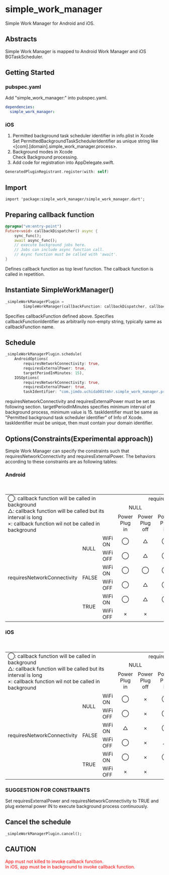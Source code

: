 # simple_work_manager

Simple Work Manager for Android and iOS.

## Abstracts
Simple Work Manager is mapped to Android Work Manager and iOS BGTaskScheduler. 

## Getting Started
### pubspec.yaml
Add "simple_work_manager:" into pubspec.yaml.
```dart:pubspec.yaml
dependencies:
  simple_work_manager:
```

### iOS
1. Permitted background task scheduler identifier in info.plist in Xcode  
Set PermittedBackgroundTaskSchedulerIdentifier as unique string like <[com].[domain].simple_work_manager.process>.
2. Background modes in Xcode   
Check Background processing.  
3. Add code for registration into AppDelegate.swift.
``` AppDelegate.swift
GeneratedPluginRegistrant.register(with: self)
```

## Import
```
import 'package:simple_work_manager/simple_work_manager.dart';
```
## Preparing callback function
```dart:main.dart
@pragma("vm:entry-point")
Future<void> callbackDispatcher() async {
    sync_func();
    await async_func();
    // execute background jobs here.
    // Jobs can include async function call.
    // Async function must be called with 'await'.
}
```
Defines callback function as top level function. The callback function is called in repetition.

## Instantiate SimpleWorkManager()
```dart:main.dart
_simpleWorkManagerPlugin =
        SimpleWorkManager(callbackFunction: callbackDispatcher, callbackFunctionIdentifier: "callbackDispatcher");
```
Specifies callbackFunction defined above. Specifies callbackFunctionIdentifier as arbitrarily non-empty string, typically same as callbackFunction name. 

## Schedule
```dart:main.dart
_simpleWorkManagerPlugin.schedule(
    AndroidOptions(
        requiresNetworkConnectivity: true,
        requiresExternalPower: true,
        targetPeriodInMinutes: 15),
    IOSOptions(
        requiresNetworkConnectivity: true,
        requiresExternalPower: true,
        taskIdentifier: "com.jimdo.uchida001tmhr.simple_work_manager.process"));
```
requiresNetworkConnectivity and requiresExternalPower must be set as following section.
targetPeriodInMinutes specifies minimum interval of background process, minimum value is 15.
taskIdentifier must be same as "Permitted background task scheduler identifier" of Info of Xcode. taskIdentifier must be unique, then must contain your domain identifier.

## Options(Constraints(Experimental approach))
Simple Work Manager can specify the constraints such that requiresNetworkConnectivity and requiresExternalPower. The behaviors according to these constraints are as following tables:

### Android

<table>
  <tr>
    <td colspan='3' rowspan='3'>◯: callback function will be called in background<br>△: callback function will be called but its interval is long<br>×: callback function wil not be called in background</td> <td colspan='6'><div style="text-align: center">requiresExternalPower</div></td>
  </tr>
  <tr>
    <td colspan='2'><div style="text-align: center">NULL</div></td> <td colspan='2'><div style="text-align: center">FALSE</div></td> <td colspan='2'><div style="text-align: center">TRUE</div></td>
  <tr>
    <td><div style="text-align: center">Power Plug in</div></td> <td><div style="text-align: center">Power Plug off</div></td> <td><div style="text-align: center">Power Plug in</div></td> <td><div style="text-align: center">Power Plug off</div></td> <td><div style="text-align: center">Power Plug in</div></td> <td><div style="text-align: center">Power Plug off</div></td>
  </tr>
  <tr>
    <td rowspan='6'>requiresNetworkConnectivity</td> <td rowspan='2'>NULL</td> <td>WiFi ON</td> <td><div style="text-align: center">◯</div></td>　<td><div style="text-align: center">△</div></td>　<td><div style="text-align: center">◯</div></td>　<td><div style="text-align: center">△</div></td>　<td><div style="text-align: center">◯</div></td>　<td><div style="text-align: center">×</div></td>
  </tr>
  <tr>
    <td>WiFi OFF</td> <td><div style="text-align: center">◯</div></td>　<td><div style="text-align: center">△</div></td>　<td><div style="text-align: center">◯</div></td>　<td><div style="text-align: center">△</div></td>　<td><div style="text-align: center">◯</div></td>　<td><div style="text-align: center">×</div></td>
  </tr>
  <tr>
    <td rowspan='2'>FALSE</td> <td>WiFi ON</td> <td><div style="text-align: center">◯</div></td>　<td><div style="text-align: center">◯</div></td>　<td><div style="text-align: center">◯</div></td>　<td><div style="text-align: center">◯</div></td>　<td><div style="text-align: center">◯</div></td>　<td><div style="text-align: center">×</div></td>
  </tr>
  <tr>
    <td>WiFi OFF</td> <td><div style="text-align: center">◯</div></td>　<td><div style="text-align: center">△</div></td>　<td><div style="text-align: center">◯</div></td>　<td><div style="text-align: center">◯</div></td>　<td><div style="text-align: center">◯</div></td>　<td><div style="text-align: center">×</div></td>
  </tr>
  <tr>
    <td rowspan='2'>TRUE</td> <td>WiFi ON</td> <td><div style="text-align: center">◯</div></td>　<td><div style="text-align: center">△</div></td>　<td><div style="text-align: center">◯</div></td>　<td><div style="text-align: center">△</div></td>　<td><div style="text-align: center">◯</div></td>　<td><div style="text-align: center">×</div></td>
  </tr>
  <tr>
    <td>WiFi OFF</td> <td><div style="text-align: center">×</div></td>　<td><div style="text-align: center">×</div></td>　<td><div style="text-align: center">×</div></td>　<td><div style="text-align: center">×</div></td>　<td><div style="text-align: center">×</div></td>　<td><div style="text-align: center">×</div></td>
  </tr>
</table>

### iOS

<table>
  <tr>
    <td colspan='3' rowspan='3'>◯: callback function will be called in background<br>△: callback function will be called but its interval is long<br>×: callback function wil not be called in background</td> <td colspan='6'><div style="text-align: center">requiresExternalPower</div></td>
  </tr>
  <tr>
    <td colspan='2'><div style="text-align: center">NULL</div></td> <td colspan='2'><div style="text-align: center">FALSE</div></td> <td colspan='2'><div style="text-align: center">TRUE</div></td>
  <tr>
    <td><div style="text-align: center">Power Plug in</div></td> <td><div style="text-align: center">Power Plug off</div></td> <td><div style="text-align: center">Power Plug in</div></td> <td><div style="text-align: center">Power Plug off</div></td> <td><div style="text-align: center">Power Plug in</div></td> <td><div style="text-align: center">Power Plug off</div></td>
  <tr>
    <td rowspan='6'>requiresNetworkConnectivity</td> <td rowspan='2'>NULL</td> <td>WiFi ON</td> <td><div style="text-align: center">◯</div></td>　<td><div style="text-align: center">×</div></td>　<td><div style="text-align: center">◯</div></td>　<td><div style="text-align: center">×</div></td>　<td><div style="text-align: center">×</div></td>　<td><div style="text-align: center">×</div></td>
  </tr>
  <tr>
    <td>WiFi OFF</td> <td><div style="text-align: center">◯</div></td>　<td><div style="text-align: center">×</div></td>　<td><div style="text-align: center">◯</div></td>　<td><div style="text-align: center">×</div></td>　<td><div style="text-align: center">×</div></td>　<td><div style="text-align: center">×</div></td>
  </tr>
  <tr>
    <td rowspan='2'>FALSE</td> <td>WiFi ON</td> <td><div style="text-align: center">△</div></td>　<td><div style="text-align: center">×</div></td>　<td><div style="text-align: center">◯</div></td>　<td><div style="text-align: center">×</div></td>　<td><div style="text-align: center">×</div></td>　<td><div style="text-align: center">×</div></td>
  </tr>
  <tr>
    <td>WiFi OFF</td> <td><div style="text-align: center">◯</div></td>　<td><div style="text-align: center">×</div></td>　<td><div style="text-align: center">△</div></td>　<td><div style="text-align: center">×</div></td>　<td><div style="text-align: center">◯</div></td>　<td><div style="text-align: center">×</div></td>
  </tr>
  <tr>
    <td rowspan='2'>TRUE</td> <td>WiFi ON</td> <td><div style="text-align: center">◯</div></td>　<td><div style="text-align: center">×</div></td>　<td><div style="text-align: center">◯</div></td>　<td><div style="text-align: center">×</div></td>　<td><div style="text-align: center">◯</div></td>　<td><div style="text-align: center">×</div></td>
  </tr>
  <tr>
    <td>WiFi OFF</td> <td><div style="text-align: center">×</div></td>　<td><div style="text-align: center">×</div></td>　<td><div style="text-align: center">×</div></td>　<td><div style="text-align: center">×</div></td>　<td><div style="text-align: center">×</div></td>　<td><div style="text-align: center">×</div></td>
  </tr>
</table>

### SUGGESTION FOR CONSTRAINTS

Set requiresExternalPower and requiresNetworkConnectivity to TRUE and plug external power IN to execute background process continuously.

## Cancel the schedule
```
_simpleWorkManagerPlugin.cancel();
```

## CAUTION
<span style="color: red; ">App must not killed to invoke callback function.</span>  
<span style="color: red; ">In iOS, app must be in background to invoke callback function.</span>
